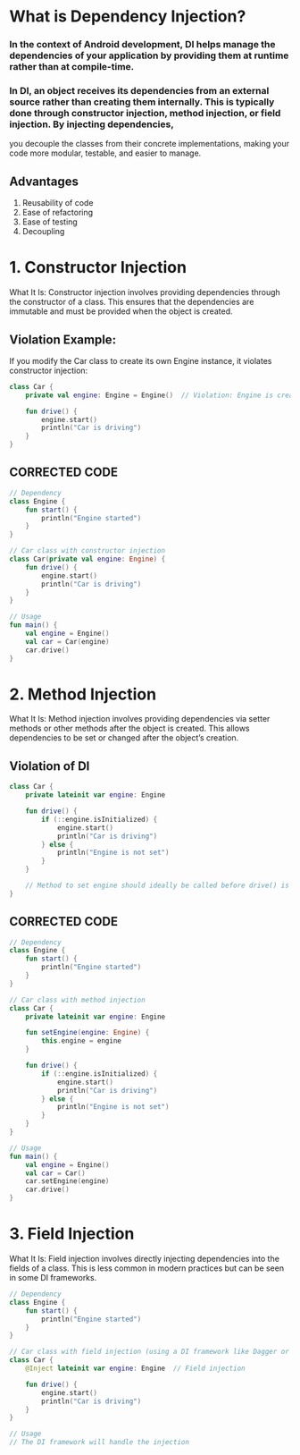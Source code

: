 # What is Dependency Injection?
### In the context of Android development, DI helps manage the dependencies of your application by providing them at runtime rather than at compile-time.
### In DI, an object receives its dependencies from an external source rather than creating them internally. This is typically done through constructor injection, method injection, or field injection. By injecting dependencies, 
you decouple the classes from their concrete implementations, making your code more modular, testable, and easier to manage.

## Advantages
1) Reusability of code
2) Ease of refactoring
3) Ease of testing
4) Decoupling

# 1. Constructor Injection
What It Is: Constructor injection involves providing dependencies through the constructor of a class. This ensures that the dependencies are immutable and must be provided when the object is created.

## Violation Example:
If you modify the Car class to create its own Engine instance, it violates constructor injection:
```kotlin
class Car {
    private val engine: Engine = Engine()  // Violation: Engine is created within Car

    fun drive() {
        engine.start()
        println("Car is driving")
    }
}
```
## CORRECTED CODE
```kotlin
// Dependency
class Engine {
    fun start() {
        println("Engine started")
    }
}

// Car class with constructor injection
class Car(private val engine: Engine) {
    fun drive() {
        engine.start()
        println("Car is driving")
    }
}

// Usage
fun main() {
    val engine = Engine()
    val car = Car(engine)
    car.drive()
}
```

# 2. Method Injection
 What It Is: Method injection involves providing dependencies via setter methods or other methods after the object is created. This allows dependencies to be set or changed after the object’s creation.
## Violation of DI
```kotlin
class Car {
    private lateinit var engine: Engine

    fun drive() {
        if (::engine.isInitialized) {
            engine.start()
            println("Car is driving")
        } else {
            println("Engine is not set")
        }
    }

    // Method to set engine should ideally be called before drive() is called
}
```

## CORRECTED CODE
```kotlin
// Dependency
class Engine {
    fun start() {
        println("Engine started")
    }
}

// Car class with method injection
class Car {
    private lateinit var engine: Engine

    fun setEngine(engine: Engine) {
        this.engine = engine
    }

    fun drive() {
        if (::engine.isInitialized) {
            engine.start()
            println("Car is driving")
        } else {
            println("Engine is not set")
        }
    }
}

// Usage
fun main() {
    val engine = Engine()
    val car = Car()
    car.setEngine(engine)
    car.drive()
}
```
# 3. Field Injection
What It Is: Field injection involves directly injecting dependencies into the fields of a class. This is less common in modern practices but can be seen in some DI frameworks.
```kotlin
// Dependency
class Engine {
    fun start() {
        println("Engine started")
    }
}

// Car class with field injection (using a DI framework like Dagger or Hilt)
class Car {
    @Inject lateinit var engine: Engine  // Field injection

    fun drive() {
        engine.start()
        println("Car is driving")
    }
}

// Usage
// The DI framework will handle the injection
```



